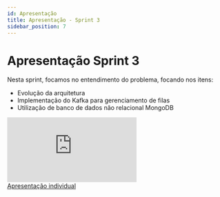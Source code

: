 ```yaml
---
id: Apresentação
title: Apresentação - Sprint 3
sidebar_position: 7
---
```


# Apresentação Sprint 3

Nesta sprint, focamos no entendimento do problema, focando nos itens:

- Evolução da arquitetura
- Implementação do Kafka para gerenciamento de filas
- Utilização de banco de dados não relacional MongoDB

<div style={{ textAlign: 'center' }}>
<iframe style={{
            display: 'block',
            margin: 'auto',
            width: '100%',
            height: '50vh',
        }} 
        loading="lazy"
        src="https:&#x2F;&#x2F;www.canva.com&#x2F;design&#x2F;DAF_ijAKC-U&#x2F;P1TkNJ3XxWsPc8t3MkUnSg&#x2F;view?embed"
        allowfullscreen="allowfullscreen" allow="fullscreen"
        frameborder="0">
  </iframe>

</div>
<a href="https:&#x2F;&#x2F;www.canva.com&#x2F;design&#x2F;DAF_ijAKC-U&#x2F;P1TkNJ3XxWsPc8t3MkUnSg&#x2F;view?utm_content=DAF_ijAKC-U&amp;utm_campaign=designshare&amp;utm_medium=embeds&amp;utm_source=link" target="_blank" rel="noopener">Apresentação individual</a>